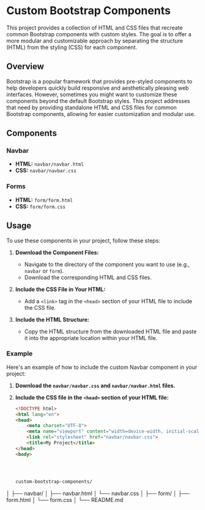 # Custom Bootstrap Components

This project provides a collection of HTML and CSS files that recreate common Bootstrap components with custom styles. The goal is to offer a more modular and customizable approach by separating the structure (HTML) from the styling (CSS) for each component.

## Overview

Bootstrap is a popular framework that provides pre-styled components to help developers quickly build responsive and aesthetically pleasing web interfaces. However, sometimes you might want to customize these components beyond the default Bootstrap styles. This project addresses that need by providing standalone HTML and CSS files for common Bootstrap components, allowing for easier customization and modular use.

## Components

### Navbar
- **HTML:** `navbar/navbar.html`
- **CSS:** `navbar/navbar.css`

### Forms
- **HTML:** `form/form.html`
- **CSS:** `form/form.css`

## Usage

To use these components in your project, follow these steps:

1. **Download the Component Files:**
   - Navigate to the directory of the component you want to use (e.g., `navbar` or `form`).
   - Download the corresponding HTML and CSS files.

2. **Include the CSS File in Your HTML:**
   - Add a `<link>` tag in the `<head>` section of your HTML file to include the CSS file.

3. **Include the HTML Structure:**
   - Copy the HTML structure from the downloaded HTML file and paste it into the appropriate location within your HTML file.

### Example

Here's an example of how to include the custom Navbar component in your project:

1. **Download the `navbar/navbar.css` and `navbar/navbar.html` files.**

2. **Include the CSS file in the `<head>` section of your HTML file:**
   ```html
   <!DOCTYPE html>
   <html lang="en">
   <head>
       <meta charset="UTF-8">
       <meta name="viewport" content="width=device-width, initial-scale=1.0">
       <link rel="stylesheet" href="navbar/navbar.css">
       <title>My Project</title>
   </head>
   <body>




   custom-bootstrap-components/
│
├── navbar/
│   ├── navbar.html
│   └── navbar.css
│
├── form/
│   ├── form.html
│   └── form.css
│
└── README.md

